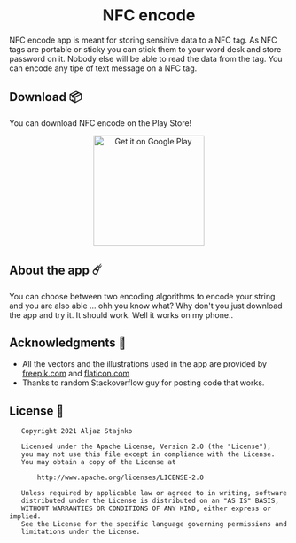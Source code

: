 <div align="center">
  <h1>NFC encode</h1>
</div>

NFC encode app is meant for storing sensitive data to a NFC tag. As NFC tags are portable or sticky you can stick them to your word desk and store password on it. Nobody else will be able to read the data from the tag. You can encode any tipe of text message on a NFC tag.

## Download 📦

You can download NFC encode on the Play Store!

<div align="center"><a href="https://play.google.com/store/apps/details?id=com.prof18.secureqrreader"><img alt="Get it on Google Play" src="https://play.google.com/intl/en_us/badges/images/generic/en_badge_web_generic.png" width="200px"/></a></div>

## About the app ☄️

You can choose between two encoding algorithms to encode your string and you are also able ... ohh you know what? Why don't you just download the app and try it. It should work. Well it works on my phone..

## Acknowledgments 🍺

- All the vectors and the illustrations used in the app are provided by [freepik.com](https://it.freepik.com/foto-vettori-gratuito/design) and  [flaticon.com](https://www.flaticon.com/) 
- Thanks to random Stackoverflow guy for posting code that works.

## License 📄

```
   Copyright 2021 Aljaz Stajnko

   Licensed under the Apache License, Version 2.0 (the "License");
   you may not use this file except in compliance with the License.
   You may obtain a copy of the License at

       http://www.apache.org/licenses/LICENSE-2.0

   Unless required by applicable law or agreed to in writing, software
   distributed under the License is distributed on an "AS IS" BASIS,
   WITHOUT WARRANTIES OR CONDITIONS OF ANY KIND, either express or implied.
   See the License for the specific language governing permissions and
   limitations under the License.
